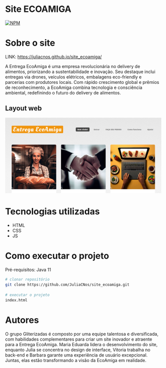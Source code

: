 # Site ECOAMIGA

[![NPM](https://img.shields.io/npm/l/react)](https://github.com/JuliaCNos/site_ecoamiga/blob/main/LICENSE)

# Sobre o site

LINK: https://juliacnos.github.io/site_ecoamiga/

A Entrega EcoAmiga é uma empresa revolucionária no delivery de alimentos, priorizando a 
sustentabilidade e inovação. Seu destaque inclui entregas via drones, veículos elétricos, 
embalagens eco-friendly e parcerias com produtores locais. Com rápido crescimento global 
e prêmios de reconhecimento, a EcoAmiga combina tecnologia e consciência ambiental, 
redefinindo o futuro do delivery de alimentos.

## Layout web

![Web 2](https://github.com/JuliaCNos/site_ecoamiga/blob/main/images/layout.png)

# Tecnologias utilizadas
- HTML
- CSS
- JS

# Como executar o projeto
Pré-requisitos: Java 11
```bash
# clonar repositório
git clone https://github.com/JuliaCNos/site_ecoamiga.git

# executar o projeto
index.html
```

# Autores

O grupo Gliterizadas é composto por uma equipe talentosa e diversificada, com habilidades 
complementares para criar um site inovador e atraente para a Entrega EcoAmiga. Maria Eduarda 
lidera o desenvolvimento do site, enquanto Julia se concentra no design de interface, Vitoria 
trabalha no back-end e Barbara garante uma experiência de usuário excepcional. Juntas, elas 
estão transformando a visão da EcoAmiga em realidade.
